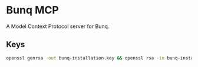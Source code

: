 # Bunq MCP

A Model Context Protocol server for Bunq.

## Keys

```sh
openssl genrsa -out bunq-installation.key && openssl rsa -in bunq-installation.key -outform PEM -pubout -out bunq-installation.pub
```
